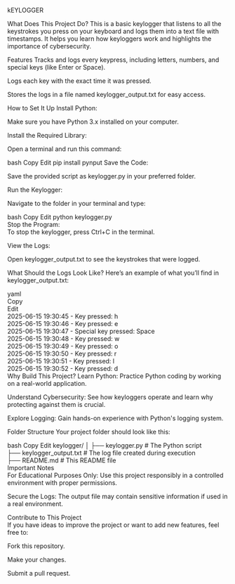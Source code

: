 kEYLOGGER <br>

What Does This Project Do?
This is a basic keylogger that listens to all the keystrokes you press on your keyboard and logs them into a text file with timestamps. It helps you learn how keyloggers work and highlights the importance of cybersecurity.

Features
Tracks and logs every keypress, including letters, numbers, and special keys (like Enter or Space).

Logs each key with the exact time it was pressed.

Stores the logs in a file named keylogger_output.txt for easy access.

How to Set It Up
Install Python:

Make sure you have Python 3.x installed on your computer.

Install the Required Library:

Open a terminal and run this command:

bash
Copy
Edit
pip install pynput
Save the Code:

Save the provided script as keylogger.py in your preferred folder.

Run the Keylogger:

Navigate to the folder in your terminal and type:

bash
Copy
Edit
python keylogger.py<br>
Stop the Program:<br>
To stop the keylogger, press Ctrl+C in the terminal.

View the Logs:<br>

Open keylogger_output.txt to see the keystrokes that were logged.

What Should the Logs Look Like?
Here’s an example of what you’ll find in keylogger_output.txt:

yaml<br>
Copy<br>
Edit<br>
2025-06-15 19:30:45 - Key pressed: h<br>
2025-06-15 19:30:46 - Key pressed: e<br>
2025-06-15 19:30:47 - Special key pressed: Space<br>
2025-06-15 19:30:48 - Key pressed: w<br>
2025-06-15 19:30:49 - Key pressed: o<br>
2025-06-15 19:30:50 - Key pressed: r<br>
2025-06-15 19:30:51 - Key pressed: l<br>
2025-06-15 19:30:52 - Key pressed: d<br>
Why Build This Project?
Learn Python: Practice Python coding by working on a real-world application.

Understand Cybersecurity: See how keyloggers operate and learn why protecting against them is crucial.

Explore Logging: Gain hands-on experience with Python's logging system.

Folder Structure
Your project folder should look like this:

bash
Copy
Edit
keylogger/
│
├── keylogger.py         # The Python script<br>
├── keylogger_output.txt # The log file created during execution<br>
├── README.md            # This README file<br>
Important Notes<br>
For Educational Purposes Only: Use this project responsibly in a controlled environment with proper permissions.<br>

Secure the Logs: The output file may contain sensitive information if used in a real environment.<br>

Contribute to This Project<br>
If you have ideas to improve the project or want to add new features, feel free to:

Fork this repository.<br>

Make your changes.<br>

Submit a pull request.<br>
